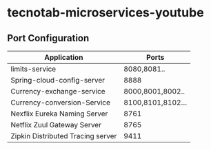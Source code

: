 # tecnotab-microservices-youtube

Port Configuration
---------------------------------------

|Application | Ports |
|------------|-------|
|limits-service|8080,8081..|
|Spring-cloud-config-server|	8888 |
|Currency-exchange-service|	8000,8001,8002..|
|Currency-conversion-Service|	8100,8101,8102…|
|Nexflix Eureka Naming Server|	8761|
|Netflix Zuul Gateway Server|	8765|
|Zipkin Distributed Tracing server|	9411|





